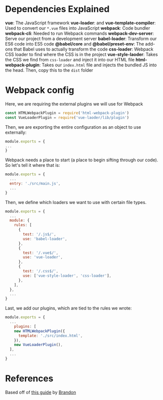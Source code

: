 # Dependencies Explained

**vue**: The JavaScript framework
**vue-loader**: and **vue-template-compiler**: Used to convert our `*.vue` files into JavaScript
**webpack**: Code bundler
**webpack-cli**: Needed to run Webpack commands
**webpack-dev-server**: Serve our project from a development server
**babel-loader**: Transform our ES6 code into ES5 code
**@babel/core** and **@babel/preset-env**: The add-ons that Babel uses to actually transform the code
**css-loader**: Webpack CSS loader to find where the CSS is in the project
**vue-style-laoder**: Takes the CSS we find from `css-loader` and inject it into our HTML file
**html-webpack-plugin**: Takes our `index.html` file and injects the bundled JS into the head. Then, copy this to the `dist` folder

# Webpack config

Here, we are requiring the external plugins we will use for Webpack

```js
const HTMLWebpackPlugin = require('html-webpack-plugin')
const VueLoaderPlugin = require('vue-laoder/lib/plugin')
```

Then, we are exporting the entire configuration as an object to use externally:

```js
module.exports = {
...
}
```

Webpack needs a place to start (a place to begin sifting through our code). So let's tell it where that is:

```js
module.exports = {
  ...
  entry: './src/main.js',
  ...
}
```

Then, we define which loaders we want to use with certain file types.

```js
module.exports = {
  ...
  module: {
    rules: [
      {
        test: '/.js$/',
        use: 'babel-loader',
      },
      {
        test: '/.vue$/',
        use: 'vue-loader',
      },
      {
        test: '/.css$/',
        use: ['vue-style-loader', 'css-loader'],
      },
    ],
  },
  ...
}
```

Last, we add our plugins, which are tied to the rules we wrote:

```js
module.exports = {
  ...
    plugins: [
    new HTMLWebpackPlugin({
      template: './src/index.html',
    }),
    new VueLoaderPlugin(),
  ],
  ...
}
```

# References

Based off of [this guide](https://www.freecodecamp.org/news/how-to-create-a-vue-js-app-using-single-file-components-without-the-cli-7e73e5b8244f/) by [Brandon](https://www.freecodecamp.org/news/author/brandon/)
